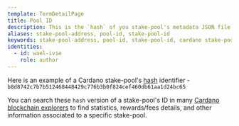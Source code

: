```yaml
---
template: TermDetailPage
title: Pool ID
description: This is the `hash` of you stake-pool's metadata JSON file that you have registered on chain when setting up your stake-pool.
aliases: stake-pool-address, pool-id, stake-pool-id
keywords: stake-pool-address, pool-id, stake-pool-id, cardano stake-pool id
identities:
  - id: wael-ivie
    role: author
---
```


Here is an example of a Cardano stake-pool's [hash](/en/terms/hash-function.md) identifier - `b8d8742c7b7b512468448429c776b3b0f824cef460db61aa1d24bc65`

You can search these `hash` version of a stake-pool's ID in many [Cardano blockchain explorers](/en/terms/blockchain-explorer.md) to find statistics, rewards/fees details, and other information associated to a specific stake-pool.
